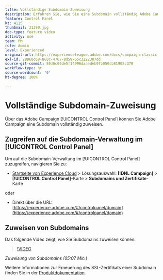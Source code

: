 ```yaml
---
title: Vollständige Subdomain-Zuweisung
description: Erfahren Sie, wie Sie eine Subdomain vollständig Adobe Campaign zuweisen.
feature: Control Panel
kt: 4115
thumbnail: 31390.jpg
doc-type: feature video
activity: use
team: PM
role: Admin
level: Experienced
original-url: https://experienceleague.adobe.com/docs/campaign-classic-learn/tutorials/administrating/control-panel-acc/subdomain-delegation.html
exl-id: 28960c68-860c-4707-8d59-65c3222307dd
source-git-commit: 80d6c06de5f14996daaedeb07b050db81908c370
workflow-type: ht
source-wordcount: '0'
ht-degree: 100%

---
```


# Vollständige Subdomain-Zuweisung

Über das Adobe Campaign [!UICONTROL Control Panel] können Sie Adobe Campaign eine Subdomain vollständig zuweisen.

## Zugreifen auf die Subdomain-Verwaltung im [!UICONTROL Control Panel]

Um auf die Subdomain-Verwaltung im [!UICONTROL Control Panel] zuzugreifen, navigieren Sie zu:

* [Startseite von Experience Cloud](https://experience.adobe.com/#/home) > Lösungsauswahl: **[!DNL Campaign]** > **[!UICONTROL Control Panel]**-Karte > **Subdomains und Zertifikate**-Karte


oder
* Direkt über die URL: [https://experience.adobe.com/#/controlpanel/domain](https://experience.adobe.com/#/controlpanel/domain)

## Zuweisen von Subdomains

Das folgende Video zeigt, wie Sie Subdomains zuweisen können.

>[!VIDEO](https://video.tv.adobe.com/v/31390?quality=12)

*Zuweisung von Subdomains (05:07 Min.)*

Weitere Informationen zur Erneuerung des SSL-Zertifikats einer Subdomain finden Sie in der [Produktdokumentation](https://experienceleague.adobe.com/docs/control-panel/using/subdomains-and-certificates/renewing-subdomain-certificate.html?lang=de).
